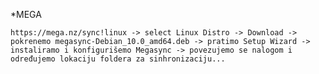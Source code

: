 *MEGA

    https://mega.nz/sync!linux -> select Linux Distro -> Download -> pokrenemo megasync-Debian_10.0_amd64.deb -> pratimo Setup Wizard ->
    instaliramo i konfigurišemo Megasync -> povezujemo se nalogom i određujemo lokaciju foldera za sinhronizaciju... 
                              
